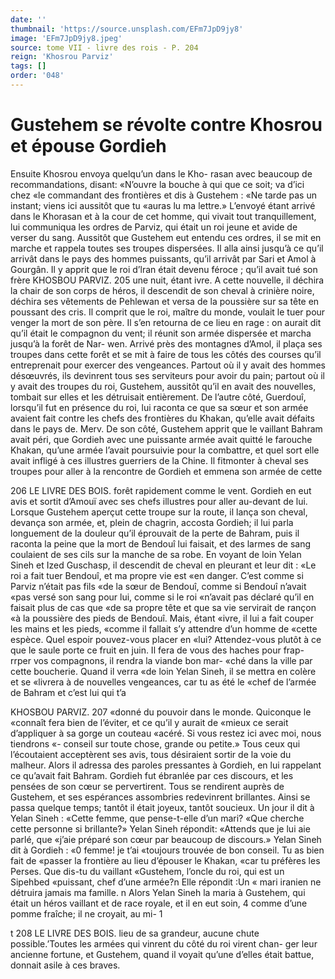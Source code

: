 ```yaml
---
date: ''
thumbnail: 'https://source.unsplash.com/EFm7JpD9jy8'
image: 'EFm7JpD9jy8.jpeg'
source: tome VII - livre des rois - P. 204
reign: 'Khosrou Parviz'
tags: []
order: '048'
---
```


# Gustehem se révolte contre Khosrou et épouse Gordieh

Ensuite Khosrou envoya quelqu’un dans le Kho-
rasan avec beaucoup de recommandations, disant: «N’ouvre la bouche à qui que ce soit; va d’ici chez
«le commandant des frontières et dis à Gustehem :
«Ne tarde pas un instant; viens ici aussitôt que tu «auras lu ma lettre.» L’envoyé étant arrivé dans le
Khorasan et à la cour de cet homme, qui vivait tout tranquillement, lui communiqua les ordres de Parviz, qui était un roi jeune et avide de verser du sang.
Aussitôt que Gustehem eut entendu ces ordres,
il se mit en marche et rappela toutes ses troupes dispersées. Il alla ainsi jusqu’à ce qu’il arrivât dans
le pays des hommes puissants, qu’il arrivât par
Sari et Amol à Gourgân. Il y apprit que le roi d’lran était devenu féroce ; qu’il avait tué son frère
KHOSBOU PARVIZ. 205 une nuit, étant ivre. A cette nouvelle, il déchira la
chair de son corps de héros, il descendit de son cheval à crinière noire, déchira ses vêtements de Pehlewan et versa de la poussière sur sa tête en poussant des cris. Il comprit que le roi, maître du monde, voulait le tuer pour venger la mort de son père. Il s’en retourna de ce lieu en rage : on aurait
dit qu’il était le compagnon du vent; il réunit son armée dispersée et marcha jusqu’à la forêt de Nar- wen. Arrivé près des montagnes d’Amol, il plaça ses
troupes dans cette forêt et se mit à faire de tous les côtés des courses qu’il entreprenait pour exercer des
vengeances. Partout où il y avait des hommes
désœuvrés, ils devinrent tous ses serviteurs pour
avoir du pain; partout où il y avait des troupes du
roi, Gustehem, aussitôt qu’il en avait des nouvelles,
tombait sur elles et les détruisait entièrement. De l’autre côté, Guerdouî, lorsqu’il fut en présence du
roi, lui raconta ce que sa sœur et son armée avaient
fait contre les chefs des frontières du Khakan, qu’elle avait défaits dans le pays de. Merv. De son
côté, Gustehem apprit que le vaillant Bahram avait péri, que Gordieh avec une puissante armée avait quitté le farouche Khakan, qu’une armée l’avait
poursuivie pour la combattre, et quel sort elle avait
infligé à ces illustres guerriers de la Chine.
Il fitmonter à cheval ses troupes pour aller à la rencontre de Gordieh et emmena son armée de cette

206 LE LIVRE DES BOIS.
forêt rapidement comme le vent. Gordieh en eut avis et sortit d’Amouï avec ses chefs illustres pour aller au-devant de lui. Lorsque Gustehem aperçut cette troupe sur la route, il lança son cheval, devança son armée, et, plein de chagrin, accosta Gordieh; il lui parla longuement de la douleur qu’il éprouvait
de la perte de Bahram, puis il raconta la peine que la mort de Bendouî lui faisait, et des larmes de sang coulaient de ses cils sur la manche de sa robe. En voyant de loin Yelan Sineh et Ized Guschasp, il descendit de cheval en pleurant et leur dit :
«Le roi a fait tuer Bendouî, et ma propre vie est «en danger. C’est comme si Parviz n’était pas fils
«de la sœur de Bendouî, comme si Bendouî n’avait
«pas versé son sang pour lui, comme si le roi «n’avait pas déclaré qu’il en faisait plus de cas que
«de sa propre tête et que sa vie servirait de rançon
«à la poussière des pieds de Bendouî. Mais, étant
«ivre, il lui a fait couper les mains et les pieds, «comme il fallait s’y attendre d’un homme de
«cette espèce. Quel espoir pouvez-vous placer en «lui? Attendez-vous plutôt à ce que le saule porte
ce fruit en juin. Il fera de vous des haches pour frap- rrper vos compagnons, il rendra la viande bon mar- «ché dans la ville par cette boucherie. Quand il verra
«de loin Yelan Sineh, il se mettra en colère et se
«livrera à de nouvelles vengeances, car tu as été le «chef de l’armée de Bahram et c’est lui qui t’a

KHOSBOU PARVIZ. 207 «donné du pouvoir dans le monde. Quiconque le
«connaît fera bien de l’éviter, et ce qu’il y aurait de «mieux ce serait d’appliquer à sa gorge un couteau «acéré. Si vous restez ici avec moi, nous tiendrons «- conseil sur toute chose, grande ou petite.»
Tous ceux qui l’écoutaient acceptèrent ses avis,
tous désiraient sortir de la voie du malheur. Alors il adressa des paroles pressantes à Gordieh, en lui rappelant ce qu’avait fait Bahram. Gordieh fut ébranlée par ces discours, et les pensées de son
cœur se pervertirent. Tous se rendirent auprès de Gustehem, et ses espérances assombries redevinrent brillantes. Ainsi se passa quelque temps; tantôt il était joyeux, tantôt soucieux. Un jour il dit à Yelan Sineh : «Cette femme, que pense-t-elle d’un mari? «Que cherche cette personne si brillante?» Yelan Sineh répondit: «Attends que je lui aie parlé, que «j’aie préparé son cœur par beaucoup de discours.»
Yelan Sineh dit à Gordieh : «0 femme! je t’ai «toujours trouvée de bon conseil. Tu as bien fait de «passer la frontière au lieu d’épouser le Khakan,
«car tu préfères les Perses. Que dis-tu du vaillant «Gustehem, l’oncle du roi, qui est un Sipehbed «puissant, chef d’une armée?n Elle répondit :Un
« mari iranien ne détruira jamais ma famille. n Alors Yelan Sineh la maria à Gustehem, qui était un héros vaillant et de race royale, et il en eut soin, 4 comme d’une pomme fraîche; il ne croyait, au mi-
1

t
208 LE LIVRE DES BOIS.
lieu de sa grandeur, aucune chute possible.’Toutes
les armées qui vinrent du côté du roi virent chan-
ger leur ancienne fortune, et Gustehem, quand il voyait qu’une d’elles était battue, donnait asile à
ces braves.
